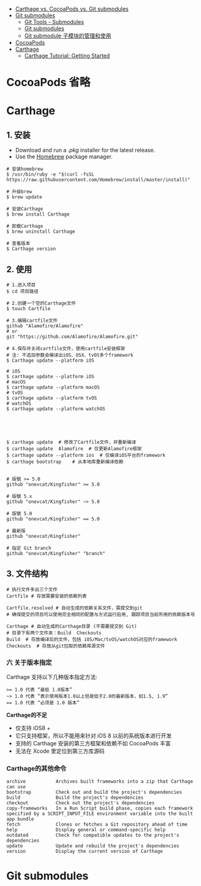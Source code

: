 - [Carthage vs. CocoaPods vs. Git submodules](https://reallifeprogramming.com/carthage-vs-cocoapods-vs-git-submodules-9dc341ec6710#cocoapods)
- [Git submodules]()
    - [Git Tools - Submodules](https://git-scm.com/book/en/v2/Git-Tools-Submodules)
    - [Git submodules](https://www.atlassian.com/git/tutorials/git-submodule)
    - [Git submodule 子模块的管理和使用](https://www.jianshu.com/p/9000cd49822c)
- [CocoaPods]()
- [Carthage](https://github.com/Carthage/Carthage)
    - [Carthage Tutorial: Getting Started](https://www.kodeco.com/7649117-carthage-tutorial-getting-started#toc-anchor-001)



# CocoaPods 省略



# Carthage

## 1. 安装

- Download and run a *.pkg* installer for the latest release.
- Use the [Homebrew](http://brew.sh/) package manager.

```shell
# 安装homebrew
$ /usr/bin/ruby -e "$(curl -fsSL https://raw.githubusercontent.com/Homebrew/install/master/install)"

# 升级brew
$ brew update

# 安装Carthage
$ brew install Carthage

# 卸载Carthage
$ brew uninstall Carthage

# 查看版本
$ Carthage version
```

## 2. 使用

```shell
# 1.进入项目
$ cd 项目路径

# 2.创建一个空的Carthage文件
$ touch Cartfile

# 3.编辑cartfile文件
github "Alamofire/Alamofire"
# or
git "https://github.com/Alamofire/Alamofire.git"

# 4.保存并关闭cartfile文件，使用cartfile安装框架
# 注: 不追加参数会编译出iOS、OSX、tvOS多个framework
$ Carthage update --platform iOS

# iOS
$ carthage update --platform iOS
# macOS
$ carthage update --platform macOS
# tvOS
$ carthage update --platform tvOS
# watchOS
$ carthage update --platform watchOS





$ carthage update  # 修改了Cartfile文件，并重新编译
$ carthage update  Alamofire  # 仅更新Alamofire框架
$ carthage update --platform ios  # 仅编译iOS平台的framework
$ carthage bootstrap    # 从本地库重新编译依赖


# 版號 >= 5.0
github "onevcat/Kingfisher" >= 5.0

# 版號 5.x 
github "onevcat/Kingfisher" ~> 5.0

# 版號 5.0
github "onevcat/Kingfisher" == 5.0

# 最新版
github "onevcat/Kingfisher"

# 指定 Git branch
github "onevcat/Kingfisher" "branch"
```



## 3. 文件结构

```shell
# 执行文件多出三个文件
Cartfile # 存放需要安装的依赖列表

Cartfile.resolved # 自动生成的依赖关系文件，需提交到git
# 确保提交的项目可以使用完全相同的配置与方式运行启用, 跟踪项目当前所用的依赖版本号

Carthage # 自动生成的Carthage目录 (不需要提交到 Git)
# 目录下有两个文件夹：Build  Checkouts
Build  # 存放编译后的文件，包括 iOS/Mac/tvOS/watchOS对应的framework
Checkouts  # 存放从git拉取的依赖库源文件
```







### 六 关于版本指定

Carthage 支持以下几种版本指定方法:

```shell
>= 1.0 代表 “最低 1.0版本”
~> 1.0 代表 “表示使用版本1.0以上但是低于2.0的最新版本，如1.5, 1.9”
== 1.0 代表 “必须是 1.0 版本”
```



**Carthage的不足**

- 仅支持 iOS8 +
- 它只支持框架，所以不能用来针对 iOS 8 以前的系统版本进行开发
- 支持的 Carthage 安装的第三方框架和依赖不如 CocoaPods 丰富
- 无法在 Xcode 里定位到第三方库源码



### Carthage的其他命令

```vbnet
archive           Archives built frameworks into a zip that Carthage can use
bootstrap         Check out and build the project's dependencies
build             Build the project's dependencies
checkout          Check out the project's dependencies
copy-frameworks   In a Run Script build phase, copies each framework specified by a SCRIPT_INPUT_FILE environment variable into the built app bundle
fetch             Clones or fetches a Git repository ahead of time
help              Display general or command-specific help
outdated          Check for compatible updates to the project's dependencies
update            Update and rebuild the project's dependencies
version           Display the current version of Carthage
```







# Git submodules
